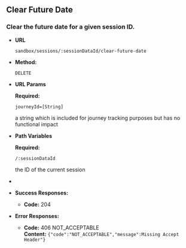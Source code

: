 Clear Future Date
----

### Clear the future date for a given session ID.

* **URL**

  `sandbox/sessions/:sessionDataId/clear-future-date`

* **Method:**

  `DELETE`

* **URL Params**

  **Required:**

  `journeyId=[String]`

  a string which is included for journey tracking purposes but has no functional impact

* **Path Variables**

  **Required:**

  `/:sessionDataId`

  the ID of the current session
*
* **Success Responses:**

    * **Code:** 204 <br />

* **Error Responses:**

    * **Code:** 406 NOT_ACCEPTABLE <br/>
      **Content:** `{"code":"NOT_ACCEPTABLE","message":Missing Accept Header"}`
